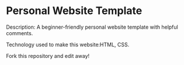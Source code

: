 # Personal Website Template

Description: A beginner-friendly personal website template with helpful comments.

Technology used to make this website:HTML, CSS.

Fork this repository and edit away!
